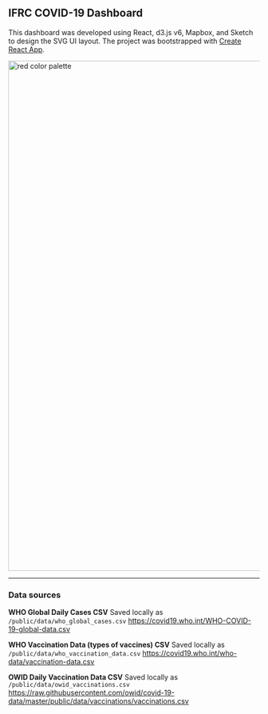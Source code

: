 ## IFRC COVID-19 Dashboard

This dashboard was developed using React, d3.js v6, Mapbox, and Sketch to design the SVG UI layout. The project was bootstrapped with [Create React App](https://github.com/facebook/create-react-app).

<img width="1021" alt="red color palette" src="https://user-images.githubusercontent.com/3186357/125206987-a407a880-e292-11eb-8f0b-188c4ca23269.png">

---

### Data sources

**WHO Global Daily Cases CSV** Saved locally as `/public/data/who_global_cases.csv`
https://covid19.who.int/WHO-COVID-19-global-data.csv

**WHO Vaccination Data (types of vaccines) CSV** Saved locally as `/public/data/who_vaccination_data.csv`
https://covid19.who.int/who-data/vaccination-data.csv

**OWID Daily Vaccination Data CSV** Saved locally as `/public/data/owid_vaccinations.csv`
https://raw.githubusercontent.com/owid/covid-19-data/master/public/data/vaccinations/vaccinations.csv
